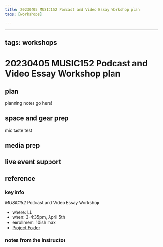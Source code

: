 ```yaml
---
title: 20230405 MUSIC152 Podcast and Video Essay Workshop plan
tags: [workshops]

---
```


---
tags: workshops
---
# 20230405 MUSIC152 Podcast and Video Essay Workshop plan

## plan
planning notes go here!
## space and gear prep
mic taste test
## media prep
## live event support
## reference
### key info
*MUSIC152* Podcast and Video Essay Workshop
* where: LL
* when: 3-4:35pm, April 5th
* enrollment: 10ish max
* [Project Folder]()

### notes from the instructor
